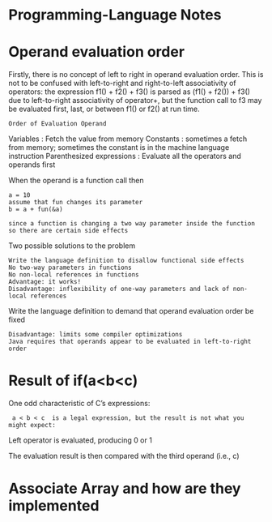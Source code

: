# Programming-Language Notes

# Operand evaluation order

Firstly, there is no concept of left to right in operand evaluation order. This is not to be confused with left-to-right and right-to-left associativity of operators: the expression f1() + f2() + f3() is parsed as (f1() + f2()) + f3() due to left-to-right associativity of operator+, but the function call to f3 may be evaluated first, last, or between f1() or f2() at run time. 

`Order of Evaluation Operand` 

Variables : Fetch the value from memory
Constants : sometimes a fetch from memory; sometimes the constant is in the machine language instruction
Parenthesized expressions : Evaluate all the operators and operands first

When the operand is a function call then 

    a = 10
    assume that fun changes its parameter
    b = a + fun(&a)
    
    since a function is changing a two way parameter inside the function so there are certain side effects
    
Two possible solutions to the problem

    Write the language definition to disallow functional side effects
    No two-way parameters in functions
    No non-local references in functions
    Advantage: it works!
    Disadvantage: inflexibility of one-way parameters and lack of non-local references
    
Write the language definition to demand that operand evaluation order be fixed

    Disadvantage: limits some compiler optimizations
    Java requires that operands appear to be evaluated in left-to-right order
    
# Result of if(a<b<c)

One odd characteristic of C’s expressions:   
     
     a < b < c  is a legal expression, but the result is not what you might expect:
     
Left operator is evaluated, producing 0 or 1

The evaluation result is then compared with the third operand (i.e., c)

# Associate Array and how are they implemented


